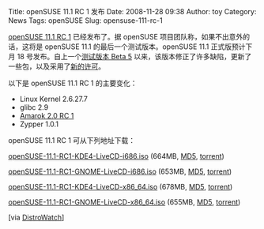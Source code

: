 Title: openSUSE 11.1 RC 1 发布
Date: 2008-11-28 09:38
Author: toy
Category: News
Tags: openSUSE
Slug: opensuse-111-rc-1

[openSUSE 11.1 RC
1](http://lists.opensuse.org/opensuse-announce/2008-11/msg00017.html)
已经发布了。据 openSUSE 项目团队称，如果不出意外的话，这将是 openSUSE
11.1 的最后一个测试版本。openSUSE 11.1 正式版预计下月 18
号发布。自上一个[测试版本 Beta
5](http://linuxtoy.org/archives/opensuse-111-beta-5.html)
以来，该版本修正了许多缺陷，更新了一些包，以及采用了[新的许可](http://zonker.opensuse.org/2008/11/26/opensuse-sports-a-new-license-ding-dong-the-eulas-dead/)。

以下是 openSUSE 11.1 RC 1 的主要变化：

-   Linux Kernel 2.6.27.7
-   glibc 2.9
-   [Amarok 2.0 RC 1](http://linuxtoy.org/archives/amarok-20-rc-1.html)
-   Zypper 1.0.1

openSUSE 11.1 RC 1 可从下列地址下载：

[openSUSE-11.1-RC1-KDE4-LiveCD-i686.iso](http://download.opensuse.org/distribution/11.1-RC1/iso/openSUSE-11.1-RC1-KDE4-LiveCD-i686.iso)
(664MB,
[MD5](http://download.opensuse.org/distribution/11.1-RC1/iso/openSUSE-11.1-RC1-KDE4-LiveCD-i686.iso.md5),
[torrent](http://download.opensuse.org/distribution/11.1-RC1/iso/openSUSE-11.1-RC1-KDE4-LiveCD-i686.iso.torrent))  

[openSUSE-11.1-RC1-GNOME-LiveCD-i686.iso](http://download.opensuse.org/distribution/11.1-RC1/iso/openSUSE-11.1-RC1-GNOME-LiveCD-i686.iso)
(653MB,
[MD5](http://download.opensuse.org/distribution/11.1-RC1/iso/openSUSE-11.1-RC1-GNOME-LiveCD-i686.iso.md5),
[torrent](http://download.opensuse.org/distribution/11.1-RC1/iso/openSUSE-11.1-RC1-GNOME-LiveCD-i686.iso.torrent))  

[openSUSE-11.1-RC1-KDE4-LiveCD-x86\_64.iso](http://download.opensuse.org/distribution/11.1-RC1/iso/openSUSE-11.1-RC1-KDE4-LiveCD-x86_64.iso)
(678MB,
[MD5](http://download.opensuse.org/distribution/11.1-RC1/iso/openSUSE-11.1-RC1-KDE4-LiveCD-x86_64.iso.md5),
[torrent](http://download.opensuse.org/distribution/11.1-RC1/iso/openSUSE-11.1-RC1-KDE4-LiveCD-x86_64.iso.torrent))  

[openSUSE-11.1-RC1-GNOME-LiveCD-x86\_64.iso](http://download.opensuse.org/distribution/11.1-RC1/iso/openSUSE-11.1-RC1-GNOME-LiveCD-x86_64.iso)
(655MB,
[MD5](http://download.opensuse.org/distribution/11.1-RC1/iso/openSUSE-11.1-RC1-GNOME-LiveCD-x86_64.iso.md5),
[torrent](http://download.opensuse.org/distribution/11.1-RC1/iso/openSUSE-11.1-RC1-GNOME-LiveCD-x86_64.iso.torrent))

[via [DistroWatch](http://distrowatch.com/?newsid=05210)]
